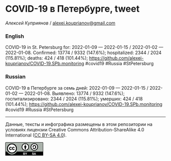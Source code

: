 COVID-19 в Петербурге, tweet
============================

*Алексей Куприянов* /
<a href="mailto:alexei.kouprianov@gmail.com" class="email">alexei.kouprianov@gmail.com</a>

### English

COVID-19 in St. Petersburg for: 2022-01-09 — 2022-01-15 / 2022-01-02 —
2022-01-08. Сonfirmed: 13774 / 9332 (147.6%); hospitalized: 2344 / 2024
(115.81%); deaths: 424 / 418 (101.44%);
<a href="https://github.com/alexei-kouprianov/COVID-19.SPb.monitoring" class="uri">https://github.com/alexei-kouprianov/COVID-19.SPb.monitoring</a>
\#covid19 \#Russia \#StPetersburg

### Russian

COVID-19 в Петербурге за семь дней: 2022-01-09 — 2022-01-15 / 2022-01-02
— 2022-01-08. Выявлено: 13774 / 9332 (147.6%); госпитализировано: 2344 /
2024 (115.81%); умерших: 424 / 418 (101.44%);
<a href="https://github.com/alexei-kouprianov/COVID-19.SPb.monitoring" class="uri">https://github.com/alexei-kouprianov/COVID-19.SPb.monitoring</a>
\#covid19 \#Russia \#StPetersburg

------------------------------------------------------------------------

Данные, тексты и инфографика размещены в этом репозитории на условиях
лицензии Creative Commons Attribution-ShareAlike 4.0 International ([CC
BY-SA 4.0](https://creativecommons.org/licenses/by-sa/4.0/)).

![](../misc/CC-BY-SA-icon.png "CC-BY-SA")
